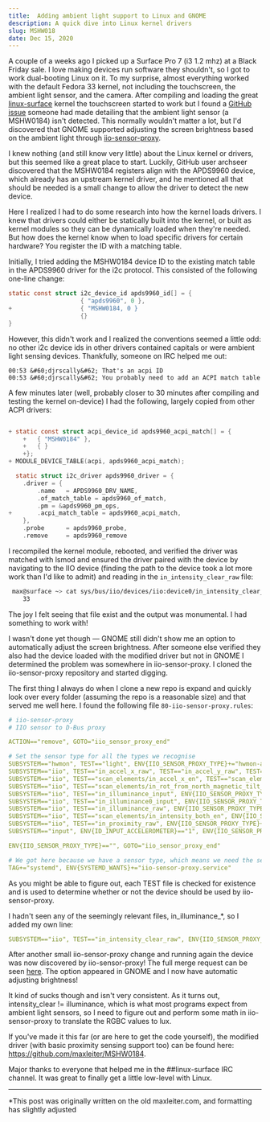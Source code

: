 ```yaml
---
title: 	Adding ambient light support to Linux and GNOME
description: A quick dive into Linux kernel drivers
slug: MSHW018
date: Dec 15, 2020
---
```


A couple of a weeks ago I picked up a Surface Pro 7 (i3 1.2 mhz) at a Black Friday sale. I love making devices run software they shouldn't, so I got to work dual-booting Linux on it. To my surprise, almost everything worked with the default Fedora 33 kernel, not including the touchscreen, the ambient light sensor, and the camera. After compiling and loading the great [linux-surface](https://github.com/linux-surface/linux-surface) kernel the touchscreen started to work but I found a [GitHub issue](https://github.com/linux-surface/linux-surface/issues/121) someone had made detailing that the ambient light sensor (a MSHW0184) isn't detected. This normally wouldn't matter a lot, but I'd discovered that GNOME supported adjusting the screen brightness based on the ambient light through [iio-sensor-proxy](https://gitlab.freedesktop.org/hadess/iio-sensor-proxy/).

I knew nothing (and still know very little) about the Linux kernel or drivers, but this seemed like a great place to start. Luckily, GitHub user archseer discovered that the MSHW0184 registers align with the APDS9960 device, which already has an upstream kernel driver, and he mentioned all that should be needed is a small change to allow the driver to detect the new device.

Here I realized I had to do some research into how the kernel loads drivers. I knew that drivers could either be statically built into the kernel, or built as kernel modules so they can be dynamically loaded when they're needed. But how does the kernel know when to load specific drivers for certain hardware? You register the ID with a matching table.

Initially, I tried adding the MSHW0184 device ID to the existing match table in the APDS9960 driver for the i2c protocol. This consisted of the following one-line change:

```c
static const struct i2c_device_id apds9960_id[] = {
                    { "apds9960", 0 },
+                   { "MSHW0184, 0 }
                    {}
}
```

However, this didn't work and I realized the conventions seemed a little odd: no other i2c device ids in other drivers contained capitals or were ambient light sensing devices. Thankfully, someone on IRC helped me out:

```
00:53 &#60;djrscally&#62; That's an acpi ID 
00:53 &#60;djrscally&#62; You probably need to add an ACPI match table
```

A few minutes later (well, probably closer to 30 minutes after compiling and testing the kernel on-device) I had the following, largely copied from other ACPI drivers:

```c

+ static const struct acpi_device_id apds9960_acpi_match[] = {
    +	{ "MSHW0184" },
    +	{ }
    +};
+ MODULE_DEVICE_TABLE(acpi, apds9960_acpi_match);

  static struct i2c_driver apds9960_driver = {
    .driver = {
        .name	= APDS9960_DRV_NAME,
        .of_match_table = apds9960_of_match,
        .pm	= &apds9960_pm_ops,
+       .acpi_match_table = apds9960_acpi_match,
    },
    .probe		= apds9960_probe,
    .remove		= apds9960_remove

```

I recompiled the kernel module, rebooted, and verified the driver was matched with lsmod and ensured the driver paired with the device by navigating to the IIO device (finding the path to the device took a lot more work than I'd like to admit) and reading in the `in_intensity_clear_raw` file:

```sh
 max@surface ~> cat sys/bus/iio/devices/iio:device0/in_intensity_clear_raw
    33
```

The joy I felt seeing that file exist and the output was monumental. I had something to work with!

I wasn't done yet though — GNOME still didn't show me an option to automatically adjust the screen brightness. After someone else verified they also had the device loaded with the modified driver but not in GNOME I determined the problem was somewhere in iio-sensor-proxy. I cloned the iio-sensor-proxy repository and started digging.

The first thing I always do when I clone a new repo is expand and quickly look over every folder (assuming the repo is a reasonable size) and that served me well here. I found the following file `80-iio-sensor-proxy.rules`:

```yml
# iio-sensor-proxy
# IIO sensor to D-Bus proxy

ACTION=="remove", GOTO="iio_sensor_proxy_end"

# Set the sensor type for all the types we recognise
SUBSYSTEM=="hwmon", TEST=="light", ENV{IIO_SENSOR_PROXY_TYPE}+="hwmon-als"
SUBSYSTEM=="iio", TEST=="in_accel_x_raw", TEST=="in_accel_y_raw", TEST=="in_accel_z_raw", ENV{IIO_SENSOR_PROXY_TYPE}+="iio-poll-accel"
SUBSYSTEM=="iio", TEST=="scan_elements/in_accel_x_en", TEST=="scan_elements/in_accel_y_en", TEST=="scan_elements/in_accel_z_en", ENV{IIO_SENSOR_PROXY_TYPE}+="iio-buffer-accel"
SUBSYSTEM=="iio", TEST=="scan_elements/in_rot_from_north_magnetic_tilt_comp_en", ENV{IIO_SENSOR_PROXY_TYPE}+="iio-buffer-compass"
SUBSYSTEM=="iio", TEST=="in_illuminance_input", ENV{IIO_SENSOR_PROXY_TYPE}+="iio-poll-als"
SUBSYSTEM=="iio", TEST=="in_illuminance0_input", ENV{IIO_SENSOR_PROXY_TYPE}+="iio-poll-als"
SUBSYSTEM=="iio", TEST=="in_illuminance_raw", ENV{IIO_SENSOR_PROXY_TYPE}+="iio-poll-als"
SUBSYSTEM=="iio", TEST=="scan_elements/in_intensity_both_en", ENV{IIO_SENSOR_PROXY_TYPE}+="iio-buffer-als"
SUBSYSTEM=="iio", TEST=="in_proximity_raw", ENV{IIO_SENSOR_PROXY_TYPE}+="iio-poll-proximity"
SUBSYSTEM=="input", ENV{ID_INPUT_ACCELEROMETER}=="1", ENV{IIO_SENSOR_PROXY_TYPE}+="input-accel"

ENV{IIO_SENSOR_PROXY_TYPE}=="", GOTO="iio_sensor_proxy_end"

# We got here because we have a sensor type, which means we need the service
TAG+="systemd", ENV{SYSTEMD_WANTS}+="iio-sensor-proxy.service"
```

As you might be able to figure out, each TEST file is checked for existence and is used to determine whether or not the device should be used by iio-sensor-proxy.

I hadn't seen any of the seemingly relevant files, in_illuminance_*, so I added my own line:

```yml
SUBSYSTEM=="iio", TEST=="in_intensity_clear_raw", ENV{IIO_SENSOR_PROXY_TYPE}+="iio-poll-als"
```

After another small iio-sensor-proxy change and running again the device was now discovered by iio-sensor-proxy! The full merge request can be seen [here](https://gitlab.freedesktop.org/hadess/iio-sensor-proxy/-/merge_requests/319). The option appeared in GNOME and I now have automatic adjusting brightness!

It kind of sucks though and isn't very consistent. As it turns out, intensity_clear != illuminance, which is what most programs expect from ambient light sensors, so I need to figure out and perform some math in iio-sensor-proxy to translate the RGBC values to lux.

If you've made it this far (or are here to get the code yourself), the modified driver (with basic proximity sensing support too) can be found here: https://github.com/maxleiter/MSHW0184.

Major thanks to everyone that helped me in the ##linux-surface IRC channel. It was great to finally get a little low-level with Linux. 

---
*This post was originally written on the old maxleiter.com, and formatting has slightly adjusted